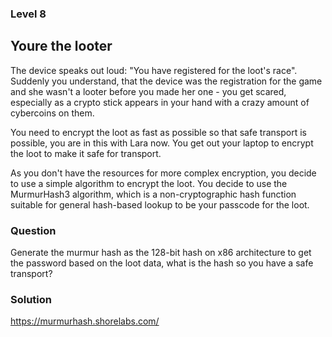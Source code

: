 ### Level 8

## Youre the looter

The device speaks out loud: "You have registered for the loot's race". Suddenly you understand, that the device was the
registration for the game and she wasn't a looter before you made her one - you get scared, especially as a crypto stick
appears in your hand with a crazy amount of cybercoins on them.

You need to encrypt the loot as fast as possible so that safe transport is possible, you are in this with Lara now. You
get out your laptop to encrypt the loot to make it safe for transport.

As you don't have the resources for more complex encryption, you decide to use a simple algorithm to encrypt the loot.
You decide to use the MurmurHash3 algorithm, which is a non-cryptographic hash function suitable for general hash-based
lookup to be your passcode for the loot.

### Question

Generate the murmur hash as the 128-bit hash on x86 architecture to get the password based on the loot data, what is the
hash so you have a safe transport?

### Solution

https://murmurhash.shorelabs.com/
